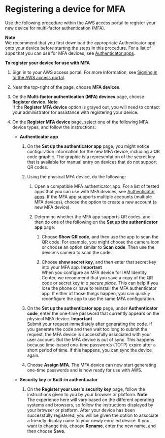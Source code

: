 # Registering a device for MFA<a name="user-device-registration"></a>

Use the following procedure within the AWS access portal to register your new device for multi\-factor authentication \(MFA\)\.

**Note**  
We recommend that you first download the appropriate Authenticator app onto your device before starting the steps in this procedure\. For a list of apps that you can use for MFA devices, see [Authenticator apps](mfa-types-apps.md)\.

**To register your device for use with MFA**

1. Sign in to your AWS access portal\. For more information, see [Signing in to the AWS access portal](howtosignin.md)\.

1. Near the top\-right of the page, choose **MFA devices**\.

1. On the **Multi\-factor authentication \(MFA\) devices** page, choose **Register device**\.
**Note**  
If the **Register MFA device** option is grayed out, you will need to contact your administrator for assistance with registering your device\.

1. On the **Register MFA device** page, select one of the following MFA device types, and follow the instructions:
   + **Authenticator app**

     1. On the **Set up the authenticator app** page, you might notice configuration information for the new MFA device, including a QR code graphic\. The graphic is a representation of the secret key that is available for manual entry on devices that do not support QR codes\.

     1. Using the physical MFA device, do the following:

        1. Open a compatible MFA authenticator app\. For a list of tested apps that you can use with MFA devices, see [Authenticator apps](mfa-types-apps.md)\. If the MFA app supports multiple accounts \(multiple MFA devices\), choose the option to create a new account \(a new MFA device\)\.

        1. Determine whether the MFA app supports QR codes, and then do one of the following on the **Set up the authenticator app** page:

           1. Choose **Show QR code**, and then use the app to scan the QR code\. For example, you might choose the camera icon or choose an option similar to **Scan code**\. Then use the device's camera to scan the code\.

           1. Choose **show secret key**, and then enter that secret key into your MFA app\.
**Important**  
When you configure an MFA device for IAM Identity Center, we recommend that you save a copy of the QR code or secret key *in a secure place*\. This can help if you lose the phone or have to reinstall the MFA authenticator app\. If either of those things happen, you can quickly reconfigure the app to use the same MFA configuration\.

     1. On the **Set up the authenticator app** page, under **Authenticator code**, enter the one\-time password that currently appears on the physical MFA device\.
**Important**  
Submit your request immediately after generating the code\. If you generate the code and then wait too long to submit the request, the MFA device is successfully associated with your user account\. But the MFA device is out of sync\. This happens because time\-based one\-time passwords \(TOTP\) expire after a short period of time\. If this happens, you can sync the device again\.

     1. Choose **Assign MFA**\. The MFA device can now start generating one\-time passwords and is now ready for use with AWS\.
   + **Security key** or **Built\-in authenticator**

     1. On the **Register your user's security key** page, follow the instructions given to you by your browser or platform\.
**Note**  
The experience here will vary based on the different operating systems and browsers, so follow the instructions displayed by your browser or platform\. After your device has been successfully registered, you will be given the option to associate a friendly display name to your newly enrolled device\. If you want to change this, choose **Rename**, enter the new name, and then choose **Save**\.